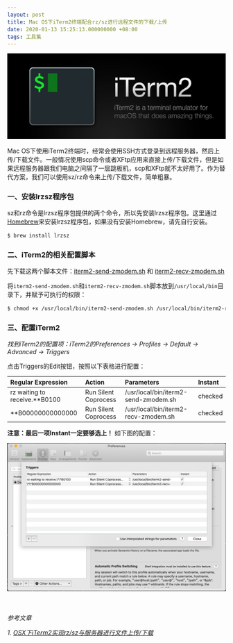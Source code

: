 ```yaml
---
layout: post
title: Mac OS下iTerm2终端配合rz/sz进行远程文件的下载/上传
date: 2020-01-13 15:25:13.000000000 +08:00
tags: 工具集
---
```


![iterm2-logo2x.jpg](/assets/images/2020-01/iterm2-logo2x.jpg)

Mac OS下使用iTerm2终端时，经常会使用SSH方式登录到远程服务器，然后上传/下载文件。一般情况使用scp命令或者XFtp应用来直接上传/下载文件，但是如果远程服务器跟我们电脑之间隔了一层跳板机，scp和XFtp就不太好用了。作为替代方案，我们可以使用sz/rz命令来上传/下载文件，简单粗暴。

### 一、安装lrzsz程序包

sz和rz命令是lrzsz程序包提供的两个命令，所以先安装lrzsz程序包。这里通过[Homebrew](https://brew.sh)来安装lrzsz程序包，如果没有安装Homebrew，请先自行安装。

```bash
$ brew install lrzsz
```

### 二、iTerm2的相关配置脚本

先下载这两个脚本文件：[iterm2-send-zmodem.sh](/assets/files/iterm2-send-zmodem.sh) 和 [iterm2-recv-zmodem.sh](/assets/files/iterm2-recv-zmodem.sh)

将`iterm2-send-zmodem.sh`和`iterm2-recv-zmodem.sh`脚本放到`/usr/local/bin`目录下，并赋予可执行的权限：

```bash
$ chmod +x /usr/local/bin/iterm2-send-zmodem.sh /usr/local/bin/iterm2-recv-zmodem.sh
```

### 三、配置iTerm2

*找到iTerm2的配置项：iTerm2的Preferences -> Profiles -> Default -> Advanced -> Triggers*

点击Triggers的Edit按钮，按照以下表格进行配置：

|Regular Expression|Action|Parameters|Instant|
|:---|:---|:---|:---|
|rz waiting to receive.\*\*B0100|Run Silent Coprocess|/usr/local/bin/iterm2-send-zmodem.sh|checked|
|\*\*B00000000000000|Run Silent Coprocess|/usr/local/bin/iterm2-recv-zmodem.sh|checked|

**注意：最后一项Instant一定要够选上！** 如下图的配置：

![iterm2-config.png](/assets/images/2020-01/iterm2-config.png)


<br /><br />
*参考文章*

*1. [OSX下iTerm2实现rz/sz与服务器进行文件上传/下载](https://molunerfinn.com/iTerm2-lrzsz/#%E9%85%8D%E7%BD%AEiTerm2)*
